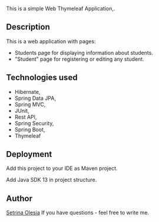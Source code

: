 This is  a simple Web Thymeleaf Application,.
 
## Description
 This is a web application with pages:

 * Students page for displaying information about students.
* "Student" page for registering or editing any student.

 
## Technologies used
 * Hibernate, 
 * Spring Data JPA, 
 * Spring MVC, 
 * JUnit, 
 * Rest API, 
 * Spring Security, 
 * Spring Boot, 
 * Thymeleaf

## Deployment

Add this project to your IDE as Maven project.

Add Java SDK 13 in project structure.
 
## Author
 [Setrina Olesia](setrina527@gmail.com)
If you have questions - feel free to write me.